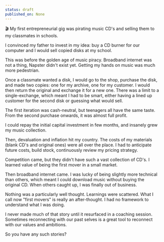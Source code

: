 ```yaml
---
status: draft
published_on: None
---
```

🎬 My first entrepreneurial gig was pirating music CD's and selling them to my classmates in schools. 

I convinced my father to invest in my idea: buy a CD burner for our computer and I would sell copied disks at my school. 

This was before the golden age of music piracy. Broadband internet was not a thing, Napster didn't exist yet. Getting my hands on music was much more pedestrian. 

Once a classmate wanted a disk, I would go to the shop, purchase the disk, and made two copies: one for my archive, one for my customer. I would then return the original and exchange it for a new one. There was a limit to a single-exchange, which meant I had to be smart, either having a lined up customer for the second disk or guessing what would sell. 

The first iteration was cash-neutral, but teenagers all have the same taste. From the second purchase onwards, it was almost full profit. 

I could repay the initial capital investment in few months, and insanely grew my music collection. 

Then, devaluation and inflation hit my country. The costs of my materials (blank CD's and original ones) were all over the place. I had to anticipate future costs, build stock, continuously review my pricing strategy. 

Competition came, but they didn't have such a vast collection of CD's. I learned value of being the first mover in a small market. 

Then broadband internet came. I was lucky of being slightly more technical than others, which meant I could download music without buying the original CD. When others caught up, I was finally out of business. 

Nothing was a particularly well thought. Learnings were scattered. What I call now "first movers" is really an after-thought. I had no framework to understand what I was doing. 

I never made much of that story until it resurfaced in a coaching session. 
Sometimes reconnecting with our past selves is a great tool to reconnect with our values and ambitions. 

So you have any such stories?